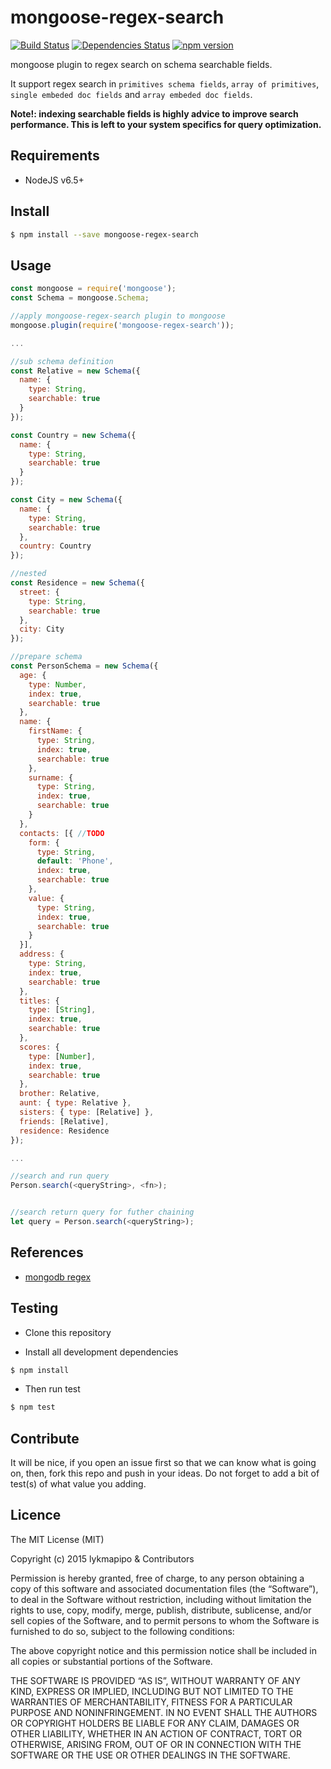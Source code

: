 # mongoose-regex-search

[![Build Status](https://travis-ci.org/lykmapipo/mongoose-regex-search.svg?branch=master)](https://travis-ci.org/lykmapipo/mongoose-regex-search)
[![Dependencies Status](https://david-dm.org/lykmapipo/mongoose-regex-search/status.svg)](https://david-dm.org/lykmapipo/mongoose-regex-search)
[![npm version](https://badge.fury.io/js/mongoose-regex-search.svg)](https://badge.fury.io/js/mongoose-regex-search)

mongoose plugin to regex search on schema searchable fields. 

It support regex search in `primitives schema fields`, `array of primitives`, `single embeded doc fields` and `array embeded doc fields`.

**Note!: indexing searchable fields is highly advice to improve search performance. This is left to your system specifics for query optimization.**

## Requirements

- NodeJS v6.5+

## Install
```sh
$ npm install --save mongoose-regex-search
```

## Usage

```javascript
const mongoose = require('mongoose');
const Schema = mongoose.Schema;

//apply mongoose-regex-search plugin to mongoose
mongoose.plugin(require('mongoose-regex-search'));

...

//sub schema definition
const Relative = new Schema({
  name: {
    type: String,
    searchable: true
  }
});

const Country = new Schema({
  name: {
    type: String,
    searchable: true
  }
});

const City = new Schema({
  name: {
    type: String,
    searchable: true
  },
  country: Country
});

//nested
const Residence = new Schema({
  street: {
    type: String,
    searchable: true
  },
  city: City
});

//prepare schema
const PersonSchema = new Schema({
  age: {
    type: Number,
    index: true,
    searchable: true
  },
  name: {
    firstName: {
      type: String,
      index: true,
      searchable: true
    },
    surname: {
      type: String,
      index: true,
      searchable: true
    }
  },
  contacts: [{ //TODO
    form: {
      type: String,
      default: 'Phone',
      index: true,
      searchable: true
    },
    value: {
      type: String,
      index: true,
      searchable: true
    }
  }],
  address: {
    type: String,
    index: true,
    searchable: true
  },
  titles: {
    type: [String],
    index: true,
    searchable: true
  },
  scores: {
    type: [Number],
    index: true,
    searchable: true
  },
  brother: Relative,
  aunt: { type: Relative },
  sisters: { type: [Relative] },
  friends: [Relative],
  residence: Residence
});

...

//search and run query
Person.search(<queryString>, <fn>);


//search return query for futher chaining
let query = Person.search(<queryString>);

```

## References
- [mongodb regex](https://docs.mongodb.com/manual/reference/operator/query/regex/)


## Testing
* Clone this repository

* Install all development dependencies
```sh
$ npm install
```
* Then run test
```sh
$ npm test
```

## Contribute
It will be nice, if you open an issue first so that we can know what is going on, then, fork this repo and push in your ideas. Do not forget to add a bit of test(s) of what value you adding.

## Licence
The MIT License (MIT)

Copyright (c) 2015 lykmapipo & Contributors

Permission is hereby granted, free of charge, to any person obtaining a copy of this software and associated documentation files (the “Software”), to deal in the Software without restriction, including without limitation the rights to use, copy, modify, merge, publish, distribute, sublicense, and/or sell copies of the Software, and to permit persons to whom the Software is furnished to do so, subject to the following conditions:

The above copyright notice and this permission notice shall be included in all copies or substantial portions of the Software.

THE SOFTWARE IS PROVIDED “AS IS”, WITHOUT WARRANTY OF ANY KIND, EXPRESS OR IMPLIED, INCLUDING BUT NOT LIMITED TO THE WARRANTIES OF MERCHANTABILITY, FITNESS FOR A PARTICULAR PURPOSE AND NONINFRINGEMENT. IN NO EVENT SHALL THE AUTHORS OR COPYRIGHT HOLDERS BE LIABLE FOR ANY CLAIM, DAMAGES OR OTHER LIABILITY, WHETHER IN AN ACTION OF CONTRACT, TORT OR OTHERWISE, ARISING FROM, OUT OF OR IN CONNECTION WITH THE SOFTWARE OR THE USE OR OTHER DEALINGS IN THE SOFTWARE. 